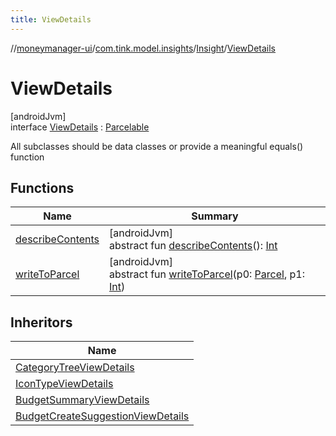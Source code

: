 ```yaml
---
title: ViewDetails
---
```

//[moneymanager-ui](../../../../index.html)/[com.tink.model.insights](../../index.html)/[Insight](../index.html)/[ViewDetails](index.html)



# ViewDetails



[androidJvm]\
interface [ViewDetails](index.html) : [Parcelable](https://developer.android.com/reference/kotlin/android/os/Parcelable.html)

All subclasses should be data classes or provide a meaningful equals() function



## Functions


| Name | Summary |
|---|---|
| [describeContents](../../../com.tink.service.provider/-provider-filter/index.html#-1578325224%2FFunctions%2F1000845458) | [androidJvm]<br>abstract fun [describeContents](../../../com.tink.service.provider/-provider-filter/index.html#-1578325224%2FFunctions%2F1000845458)(): [Int](https://kotlinlang.org/api/latest/jvm/stdlib/kotlin/-int/index.html) |
| [writeToParcel](../../../com.tink.service.provider/-provider-filter/index.html#-1754457655%2FFunctions%2F1000845458) | [androidJvm]<br>abstract fun [writeToParcel](../../../com.tink.service.provider/-provider-filter/index.html#-1754457655%2FFunctions%2F1000845458)(p0: [Parcel](https://developer.android.com/reference/kotlin/android/os/Parcel.html), p1: [Int](https://kotlinlang.org/api/latest/jvm/stdlib/kotlin/-int/index.html)) |


## Inheritors


| Name |
|---|
| [CategoryTreeViewDetails](../../../com.tink.moneymanagerui.insights.enrichment/-category-tree-view-details/index.html) |
| [IconTypeViewDetails](../../../com.tink.moneymanagerui.insights.enrichment/-icon-type-view-details/index.html) |
| [BudgetSummaryViewDetails](../../../com.tink.moneymanagerui.insights.enrichment/-budget-summary-view-details/index.html) |
| [BudgetCreateSuggestionViewDetails](../../../com.tink.moneymanagerui.insights.enrichment/-budget-create-suggestion-view-details/index.html) |

